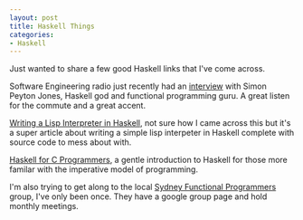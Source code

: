 ```yaml
---
layout: post
title: Haskell Things
categories:
- Haskell
---
```

Just wanted to share a few good Haskell links that I've come across.

Software Engineering radio just recently had an
[interview](http://www.se-radio.net/podcast/2008-08/episode-108-simon-peyton-jones-functional-programming-and-haskell)
with Simon Peyton Jones, Haskell god and functional programming guru. A great
listen for the commute and a great accent.

[Writing a Lisp Interpreter in Haskell](http://www.defmacro.org/ramblings/lisp-in-haskell.html),
not sure how I came across this but it's a super article about writing a simple
lisp interpeter in Haskell complete with source code to mess about with.

[Haskell for C Programmers](http://www.haskell.org/~pairwise/intro/intro.html),
a gentle introduction to Haskell for those more familar with the imperative
model of programming.

I'm also trying to get along to the local
[Sydney Functional Programmers](http://groups.google.com.au/group/fp-syd) group,
I've only been once. They have a google group page and hold monthly meetings.
